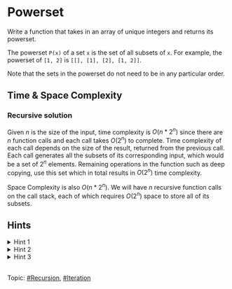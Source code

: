# Powerset
Write a function that takes in an array of unique integers and returns its powerset.

The powerset `P(x)` of a set `x` is the set of all subsets of `x`.
For example, the powerset of `[1, 2]` is `[[], [1], [2], [1, 2]]`.

Note that the sets in the powerset do not need to be in any particular order.

## Time & Space Complexity

### Recursive solution
Given $n$ is the size of the input, time complexity is $O(n * 2^n)$ since there are $n$ function
calls and each call takes $O(2^n)$ to complete. Time complexity of each call depends on the size
of the result, returned from the previous call. Each call generates all the subsets of its
corresponding input, which would be a set of $2^n$ elements. Remaining operations in the function
such as deep copying, use this set which in total results in $O(2^n)$ time complexity.

Space Complexity is also $O(n * 2^n)$. We will have $n$ recursive function calls on the call stack,
each of which requires $O(2^n)$ space to store all of its subsets.

## Hints
<details>
<summary>Hint 1</summary>
Try thinking about the base cases. What is the powerset of the empty set?  What is the powerset
of sets of length 1?
</details>

<details>
<summary>Hint 2</summary>
If you were to take the input set <var>x</var> and add an element to it, how would the resulting
powerset change?
</details>

<details>
<summary>Hint 3</summary>
Can you solve this problem recursively? Can you solve it iteratively? What are the advantages
and disadvantages of using either approach?
</details>

</br>

Topic: [#Recursion](), [#Iteration]()